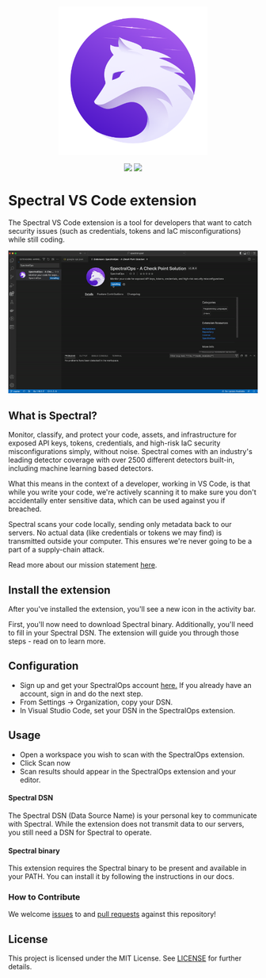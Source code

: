 <p>
    <br/>
    <br/>
    <p align="center">
    <a href="http://spectralops.io"> 
        <img alt="SpectralOps logo" src="./media/spectral.png" width="300"/>
    </a>
    </p>
    <p align="center">
        <img src="https://github.com/spectralops/vscode-extension/actions/workflows/vscode-extension-ci.yml/badge.svg"/>
        <img src="https://img.shields.io/badge/license-MIT-brightgreen"/>
    </p>
</p>

# Spectral VS Code extension

The Spectral VS Code extension is a tool for developers that want to catch security issues (such as credentials, tokens and IaC misconfigurations) while still coding.

<p align="center">
    <img src="./media/spectral-demo.gif">
</p>

## What is Spectral?

Monitor, classify, and protect your code, assets, and infrastructure for exposed API keys, tokens, credentials, and high-risk IaC security misconfigurations simply, without noise. Spectral comes with an industry's leading detector coverage with over 2500 different detectors built-in, including machine learning based detectors.

What this means in the context of a developer, working in VS Code, is that while you write your code, we're actively scanning it to make sure you don't accidentally enter sensitive data, which can be used against you if breached.

Spectral scans your code locally, sending only metadata back to our servers. No actual data (like credentials or tokens we may find) is transmitted outside your computer. This ensures we're never going to be a part of a supply-chain attack.

Read more about our mission statement [here](https://spectralops.io/).

## Install the extension

After you've installed the extension, you'll see a new icon in the activity bar.

First, you'll now need to download Spectral binary. Additionally, you'll need to fill in your Spectral DSN. The extension will guide you through those steps - read on to learn more.

## Configuration

- Sign up and get your SpectralOps account [here.](https://get.spectralops.io/signup) If you already have an account, sign in and do the next step.
- From Settings -> Organization, copy your DSN.
- In Visual Studio Code, set your DSN in the SpectralOps extension.

## Usage

- Open a workspace you wish to scan with the SpectralOps extension.
- Click Scan now 
- Scan results should appear in the SpectralOps extension and your editor.

#### Spectral DSN

The Spectral DSN (Data Source Name) is your personal key to communicate with Spectral. While the extension does not transmit data to our servers, you still need a DSN for Spectral to operate.

#### Spectral binary

This extension requires the Spectral binary to be present and available in your PATH. You can install it by following the instructions in our docs.

### How to Contribute

We welcome [issues](https://github.com/SpectralOps/vscode-extension/issues) to and [pull requests](https://github.com/SpectralOps/vscode-extension/pulls) against this repository!

## License

This project is licensed under the MIT License. See [LICENSE](LICENSE) for further details.


